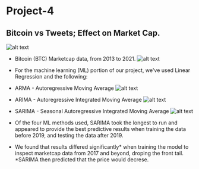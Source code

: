 # Project-4
## Bitcoin vs Tweets; Effect on Market Cap. 

![alt text](https://github.com/agarcia0991/Project-4/blob/master/Resources/pexels-david-mcbee-730564.jpg?raw=true)

* Bitcoin (BTC) Marketcap data, from 2013 to 2021.
![alt text](https://github.com/agarcia0991/Project-4/blob/master/Images/all_data.PNG?raw=true)

* For the machine learning (ML) portion of our project, we've used Linear Regression and the following: 
* ARMA - Autoregressive Moving Average
![alt text](https://github.com/agarcia0991/Project-4/blob/master/Images/Predictions.PNG?raw=true)

* ARIMA - Autoregressive Integrated Moving Average
![alt text](https://github.com/agarcia0991/Project-4/blob/master/Images/ARIMA.PNG?raw=true)

* SARIMA - Seasonal Autoregressive Integrated Moving Average
![alt text](https://github.com/agarcia0991/Project-4/blob/master/Images/SARIMA.PNG?raw=true)

* Of the four ML methods used, SARIMA took the longest to run and appeared to provide the best predictive results when training the data before 2019,
and testing the data after 2019. 

* We found that results differed significantly* when training the model to inspect marketcap data from 2017 and beyond, droping the front tail. 
*SARIMA then predicted that the price would decrese. 
